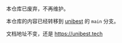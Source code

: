 本仓库已废弃，不再维护。

本仓库的内容已经转移到 [unibest](https://github.com/feige996/unibest) 的 `main` 分支。

文档地址不变，还是 <https://unibest.tech>
